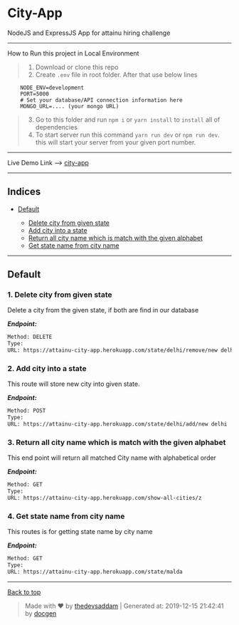 # City-App

NodeJS and ExpressJS App for attainu hiring challenge

---

How to Run this project in Local Environment

> 1. Download or clone this repo
> 2. Create `.env` file in root folder. After that use below lines

        NODE_ENV=development
        PORT=5000
        # Set your database/API connection information here
        MONGO_URL=.... (your mongo URL)


> 3. Go to this folder and run `npm i` or `yarn install` to `install` all of dependencies
> 4. To start server run this command `yarn run dev` or `npm run dev`. this will start your server from your given port number.

---

Live Demo Link -->
[city-app](https://attainu-city-app.herokuapp.com/)

---

## Indices

- [Default](#default)

  - [Delete city from given state](#1-delete-city-from-given-state)
  - [Add city into a state](#2-add-city-into-a-state)
  - [Return all city name which is match with the given alphabet](#3-return-all-city-name-which-is-match-with-the-given-alphabet)
  - [Get state name from city name](#4-get-state-name-from-city-name)

---

## Default

### 1. Delete city from given state

Delete a city from the given state, if both are find in our database

**_Endpoint:_**

```bash
Method: DELETE
Type:
URL: https://attainu-city-app.herokuapp.com/state/delhi/remove/new delhi
```

### 2. Add city into a state

This route will store new city into given state.

**_Endpoint:_**

```bash
Method: POST
Type:
URL: https://attainu-city-app.herokuapp.com/state/delhi/add/new delhi
```

### 3. Return all city name which is match with the given alphabet

This end point will return all matched City name with alphabetical order

**_Endpoint:_**

```bash
Method: GET
Type:
URL: https://attainu-city-app.herokuapp.com/show-all-cities/z
```

### 4. Get state name from city name

This routes is for getting state name by city name

**_Endpoint:_**

```bash
Method: GET
Type:
URL: https://attainu-city-app.herokuapp.com/state/malda
```

---

[Back to top](#city-app)

> Made with &#9829; by [thedevsaddam](https://github.com/thedevsaddam) | Generated at: 2019-12-15 21:42:41 by [docgen](https://github.com/thedevsaddam/docgen)
